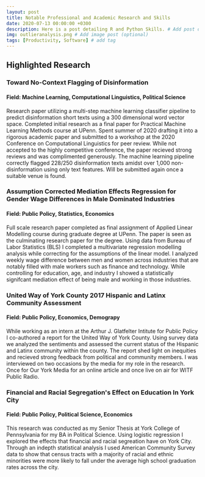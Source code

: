 ```yaml
---
layout: post
title: Notable Professional and Academic Research and Skills
date: 2020-07-13 00:00:00 +0300
description: Here is a post detailing R and Python Skills. # Add post description (optional)
img: outlieranalysis.png # Add image post (optional)
tags: [Productivity, Software] # add tag
---
```




## Highlighted Research

### Toward No-Context Flagging of Disinformation
#### Field: Machine Learning, Computational Linguistics, Political Science

Research paper utilizing a multi-step machine learning classifier pipeline to predict disinformation short texts using a 300 dimensional word vector space. Completed initial research as a final paper for Practical Machine Learning Methods course at UPenn. Spent summer of 2020 drafting it into a rigorous academic paper and submitted to a workshop at the 2020 Conference on Computational Linguistics for peer review. While not accepted to the highly competitive conference, the paper recieved strong reviews and was complimented generously. The machine learning pipeline correctly flagged 228/250 disinformation texts amidst over 1,000 non-disinformation using only text features. Will be submitted again once a suitable venue is found.


### Assumption Corrected Mediation Effects Regression for Gender Wage Differences in Male Dominated Industries
#### Field: Public Policy, Statistics, Economics

Full scale research paper completed as final assignment of Applied Linear Modelling course during graduate degree at UPenn. The paper is seen as the culminating research paper for the degree. Using data from Bureau of Labor Statistics (BLS) I completed a multivariate regression modelling analysis while correcting for the assumptions of the linear model. I analyzed weekly wage difference between men and women across industries that are notably filled with male workers such as finance and technology. While controlling for education, age, and industry I showed a statistically signifcant mediation effect of being male and working in those industries. 

### United Way of York County 2017 Hispanic and Latinx Community Assessment
#### Field: Public Policy, Economics, Demograpy

While working as an intern at the Arthur J. Glatfelter Intitute for Public Policy I co-authored a report for the United Way of York County. Using survey data we analyzed the sentiments and assessed the current status of the Hispanic and Latinx community within the county. The report shed light on inequities and recieved strong feedback from political and community members. I was interviewed on two occasions by the media for my role in the research. Once for Our York Media for an online article and once live on air for WITF Public Radio.

### Financial and Racial Segregation's Effect on Education In York City
#### Field: Public Policy, Political Science, Economics

This research was conducted as my Senior Thesis at York College of Pennsylvania for my BA in Political Science. Using logistic regression I explored the effects that financial and racial segreation have on York City. Through an indepth statistical analysis I used American Community Survey data to show that census tracts with a majority of racial and ethnic minorities were more likely to fall under the average high school graduation rates across the city.
